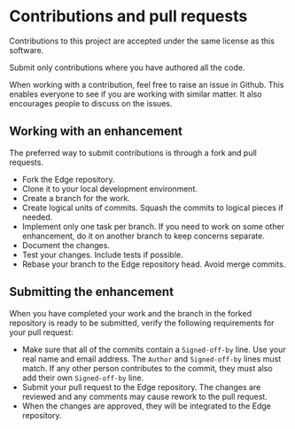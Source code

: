 # Contributions and pull requests

Contributions to this project are accepted under the same license as this
software.

Submit only contributions where you have authored all the code.

When working with a contribution, feel free to raise an issue in Github.
This enables everyone to see if you are working with similar matter. It also
encourages people to discuss on the issues.

## Working with an enhancement

The preferred way to submit contributions is through a fork and pull requests.

* Fork the Edge repository.
* Clone it to your local development environment.
* Create a branch for the work.
* Create logical units of commits. Squash the commits to logical pieces if
  needed.
* Implement only one task per branch. If you need to work on some other
  enhancement, do it on another branch to keep concerns separate.
* Document the changes.
* Test your changes. Include tests if possible.
* Rebase your branch to the Edge repository head. Avoid merge commits.

## Submitting the enhancement

When you have completed your work and the branch in the forked repository is
ready to be submitted, verify the following requirements for your pull request:

* Make sure that all of the commits contain a `Signed-off-by` line. Use your
  real name and email address. The `Author` and `Signed-off-by` lines must
  match. If any other person contributes to the commit, they must also add
  their own `Signed-off-by` line.
* Submit your pull request to the Edge repository. The changes are reviewed and
  any comments may cause rework to the pull request.
* When the changes are approved, they will be integrated to the Edge repository.
